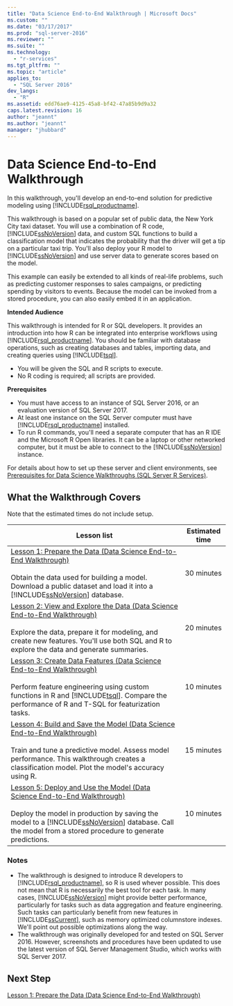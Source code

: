 ```yaml
---
title: "Data Science End-to-End Walkthrough | Microsoft Docs"
ms.custom: ""
ms.date: "03/17/2017"
ms.prod: "sql-server-2016"
ms.reviewer: ""
ms.suite: ""
ms.technology: 
  - "r-services"
ms.tgt_pltfrm: ""
ms.topic: "article"
applies_to: 
  - "SQL Server 2016"
dev_langs: 
  - "R"
ms.assetid: edd76ae9-4125-45a8-bf42-47a85b9d9a32
caps.latest.revision: 16
author: "jeannt"
ms.author: "jeannt"
manager: "jhubbard"
---
```

# Data Science End-to-End Walkthrough
In this walkthrough, you'll develop an end-to-end solution for predictive modeling using [!INCLUDE[rsql_productname](../../includes/rsql-productname-md.md)].  
  
This walkthrough is based on a popular set of public data, the New York City taxi dataset. You will use a combination of R code, [!INCLUDE[ssNoVersion](../../includes/ssnoversion-md.md)] data, and custom SQL functions to build a classification model that indicates the probability that the driver will get a tip on a particular taxi trip. You'll also deploy your R model to [!INCLUDE[ssNoVersion](../../includes/ssnoversion-md.md)] and use server data to generate scores based on the model.  
  
This example can easily be extended to all kinds of real-life problems, such as predicting customer responses to sales campaigns, or predicting spending by visitors to events. Because the model can be invoked from a stored procedure, you can also easily embed it in an application.  
  
**Intended Audience**  
  
This walkthrough is intended for R or SQL developers. It provides an introduction into how R can be integrated into enterprise workflows using [!INCLUDE[rsql_productname](../../includes/rsql-productname-md.md)].  You should be familiar with database operations, such as creating databases and tables, importing data, and creating queries using [!INCLUDE[tsql](../../includes/tsql-md.md)].  

+ You will be given the SQL and R scripts to execute.  
+ No R coding is required; all scripts are provided. 
  
**Prerequisites**  
  
+ You must have access to an instance of SQL Server 2016, or an evaluation version of SQL Server 2017. 
+ At least one instance on the SQL Server computer must have [!INCLUDE[rsql_productname](../../includes/rsql-productname-md.md)] installed. 
+ To run R commands, you'll need a separate computer that has an R IDE and the Microsoft R Open libraries. It can be a laptop or other networked computer, but it must be able to connect to the [!INCLUDE[ssNoVersion](../../includes/ssnoversion-md.md)] instance.  
  
For details about how to set up these server and client environments, see [Prerequisites for Data Science Walkthroughs &#40;SQL Server R Services&#41;](../../advanced-analytics/r-services/prerequisites-for-data-science-walkthroughs-sql-server-r-services.md).  
  
## What the Walkthrough Covers  

Note that the estimated times do not include setup.
  
|Lesson list|Estimated time|  
|-|------------------------------|  
|[Lesson 1: Prepare the Data &#40;Data Science End-to-End Walkthrough&#41;](../../advanced-analytics/r-services/lesson-1-prepare-the-data-data-science-end-to-end-walkthrough.md)<br /><br />Obtain the data used for building a model. Download a public dataset and load it into a [!INCLUDE[ssNoVersion](../../includes/ssnoversion-md.md)] database.|30 minutes|  
|[Lesson 2: View and Explore the Data &#40;Data Science End-to-End Walkthrough&#41;](../../advanced-analytics/r-services/lesson-2-view-and-explore-the-data-data-science-end-to-end-walkthrough.md)<br /><br />Explore the data, prepare it for modeling, and create new features.  You'll use both SQL and R to explore the data and generate summaries.|20 minutes|  
|[Lesson 3: Create Data Features &#40;Data Science End-to-End Walkthrough&#41;](../../advanced-analytics/r-services/lesson-3-create-data-features-data-science-end-to-end-walkthrough.md)<br /><br />Perform feature engineering using custom functions in R and [!INCLUDE[tsql](../../includes/tsql-md.md)]. Compare the performance of R and T-SQL for featurization tasks. |10 minutes|  
|[Lesson 4: Build and Save the Model &#40;Data Science End-to-End Walkthrough&#41;](../../advanced-analytics/r-services/lesson-4-build-and-save-the-model-data-science-end-to-end-walkthrough.md)<br /><br />Train and tune a predictive model. Assess model performance. This walkthrough creates a classification model. Plot the model's accuracy using R.|15 minutes|  
|[Lesson 5: Deploy and Use the Model &#40;Data Science End-to-End Walkthrough&#41;](../../advanced-analytics/r-services/lesson-5-deploy-and-use-the-model-data-science-end-to-end-walkthrough.md)<br /><br />Deploy the model in production by saving the model to a [!INCLUDE[ssNoVersion](../../includes/ssnoversion-md.md)] database. Call the model from a stored procedure to generate predictions.|10 minutes|  
  
### Notes

+ The walkthrough is designed to introduce R developers to [!INCLUDE[rsql_productname](../../includes/rsql-productname-md.md)], so R is used whever possible. This does not mean that R is necessarily the best tool for each task. In many cases, [!INCLUDE[ssNoVersion](../../includes/ssnoversion-md.md)] might provide better performance, particularly for tasks such as data aggregation and feature engineering.  Such tasks can particularly benefit from new features in [!INCLUDE[ssCurrent](../../includes/sscurrent-md.md)], such as memory optimized columnstore indexes. We'll point out possible optimizations along the way. 
+ The walkthrough was originally developed for and tested on SQL Server 2016. However, screenshots and procedures have been updated to use the latest version of SQL Server Management Studio, which works with SQL Server 2017.
  
## Next Step  
[Lesson 1: Prepare the Data &#40;Data Science End-to-End Walkthrough&#41;](../../advanced-analytics/r-services/lesson-1-prepare-the-data-data-science-end-to-end-walkthrough.md)  
  
  
  

